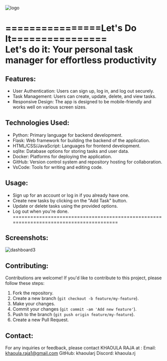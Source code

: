 ![logo](https://github.com/khaoularj/ToDo/assets/125494714/e98e794d-b401-47ef-840e-00532c4f70a1)

================Let's Do It================         
Let's do it: Your personal task manager for effortless productivity
=======================================================================================
## Features:
  - User Authentication: Users can sign up, log in, and log out securely.
  - Task Management: Users can create, update, delete, and view tasks.
  - Responsive Design: The app is designed to be mobile-friendly and works well on various screen sizes.

## Technologies Used:
   - Python: Primary language for backend development.
   - Flask: Web framework for building the backend of the application.
   - HTML/CSS/JavaScript: Languages for frontend development.
   - sqlite: Database options for storing tasks and user data.
   - Docker: Platforms for deploying the application.
   - GitHub: Version control system and repository hosting for collaboration.
   - VsCode: Tools for writing and editing code.

## Usage:
  - Sign up for an account or log in if you already have one.
  - Create new tasks by clicking on the "Add Task" button.
  - Update or delete tasks using the provided options.
  - Log out when you're done.
=======================================================================================
## Screenshots:
![dashboard3](https://github.com/khaoularj/ToDo/assets/125494714/84680319-ec51-49ab-8e16-9c27695bc087)


## Contributing:
Contributions are welcome! If you'd like to contribute to this project, please follow these steps:
  1. Fork the repository.
  2. Create a new branch (`git checkout -b feature/my-feature`).
  3. Make your changes.
  4. Commit your changes (`git commit -am 'Add new feature'`).
  5. Push to the branch (`git push origin feature/my-feature`).
  6. Create a new Pull Request.

## Contact:
For any inquiries or feedback, please contact KHAOULA RAJA at :
Email: khaoula.raja1@gmail.com
GitHub: khaoularj
Discord: khaoula.rj
